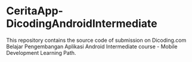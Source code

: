 # CeritaApp-DicodingAndroidIntermediate
This repository contains the source code of submission on Dicoding.com Belajar Pengembangan Aplikasi Android Intermediate course - Mobile Development Learning Path.



